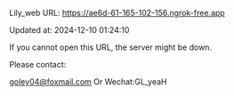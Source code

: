 Lily_web URL: https://ae6d-61-165-102-156.ngrok-free.app

Updated at: 2024-12-10 01:24:10

If you cannot open this URL, the server might be down.

Please contact: 

goley04@foxmail.com Or Wechat:GL_yeaH